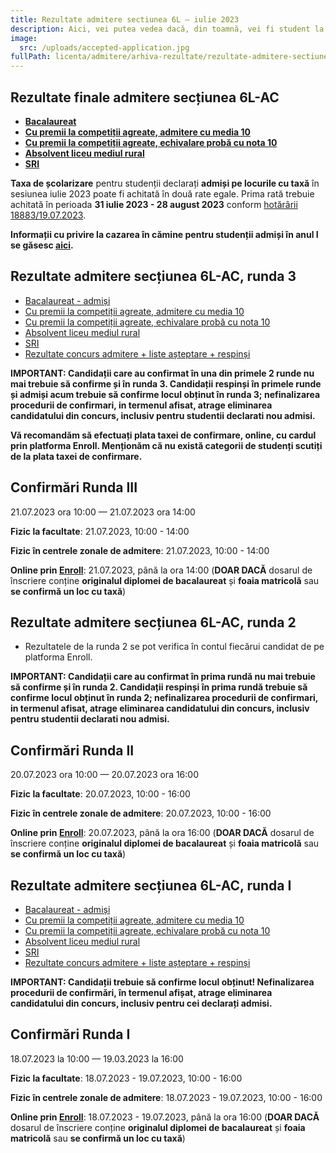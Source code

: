 ```yaml
---
title: Rezultate admitere sectiunea 6L ― iulie 2023
description: Aici, vei putea vedea dacă, din toamnă, vei fi student la AC!
image:
  src: /uploads/accepted-application.jpg
fullPath: licenta/admitere/arhiva-rezultate/rezultate-admitere-sectiunea-6l-iulie-2023
---
```

## **Rezultate finale admitere secțiunea 6L-AC**

* **[Bacalaureat](https://admitere.ac.upt.ro/uploads/6l-finale-b.pdf)**
* **[Cu premii la competiții agreate, admitere cu media 10](https://admitere.ac.upt.ro/uploads/6l-finale-o1.pdf)**
* **[Cu premii la competiții agreate, echivalare probă cu nota 10](https://admitere.ac.upt.ro/uploads/6l-finale-o2.pdf)**
* **[Absolvent liceu mediul rural](https://admitere.ac.upt.ro/uploads/6l-finale-rurali.pdf)**
* **[SRI](https://admitere.ac.upt.ro/uploads/6l-finale-sri.pdf)**

<Block color="yellow">

**Taxa de școlarizare** pentru studenții declarați **admiși pe locurile cu taxă** în sesiunea iulie 2023 poate fi achitată în două rate egale. Prima rată trebuie achitată în perioada **31 iulie 2023 - 28 august 2023** conform [hotărârii 18883/19.07.2023](https://admitere.ac.upt.ro/uploads/informare-18883-din-2023-7-19.pdf).

**Informații cu privire la cazarea în cămine pentru studenții admiși în anul I se găsesc [aici](https://admitere.ac.upt.ro/uploads/info-utile-2023.pdf).**

</Block>

## Rezultate admitere secțiunea 6L-AC, runda 3

* [Bacalaureat - admiși](https://admitere.ac.upt.ro/uploads/6l-r3-admisi.pdf)
* [Cu premii la competiții agreate, admitere cu media 10](https://admitere.ac.upt.ro/uploads/6l-r3-admisi-o.pdf)
* [Cu premii la competiții agreate, echivalare probă cu nota 10](https://admitere.ac.upt.ro/uploads/6l-r3-admisi-o2.pdf)
* [Absolvent liceu mediul rural](https://admitere.ac.upt.ro/uploads/6l-r3-admisi-u.pdf)
* [SRI](https://admitere.ac.upt.ro/uploads/6l-r3-admisi-i.pdf)
* [Rezultate concurs admitere + liste așteptare + respinși](https://admitere.ac.upt.ro/uploads/6l-rezultate-r3.pdf)

**IMPORTANT: Candidații care au confirmat în una din primele 2 runde nu mai trebuie să confirme și în runda 3. Candidații respinși în primele runde și admiși acum trebuie să confirme locul obținut în runda 3; nefinalizarea procedurii de confirmari, in termenul afisat, atrage eliminarea candidatului din concurs, inclusiv pentru studentii declarati nou admisi.**

**Vă recomandăm să efectuați plata taxei de confirmare, online, cu cardul prin platforma Enroll. Menționăm că nu există categorii de studenți scutiți de la plata taxei de confirmare.**

## Confirmări Runda III

21.07.2023 ora 10:00 — 21.07.2023 ora 14:00

**Fizic la facultate**: 21.07.2023, 10:00 - 14:00

**Fizic în centrele zonale de admitere**: 21.07.2023, 10:00 - 14:00

**Online prin [Enroll](https://enroll.upt.ro/)**: 21.07.2023, până la ora 14:00 (**DOAR DACĂ** dosarul de înscriere conține **originalul diplomei de bacalaureat** și **foaia matricolă** sau **se confirmă un loc cu taxă**)

## Rezultate admitere secțiunea 6L-AC, runda 2

* Rezultatele de la runda 2 se pot verifica în contul fiecărui candidat de pe platforma Enroll.

**IMPORTANT: Candidații care au confirmat în prima rundă nu mai trebuie să confirme și în runda 2. Candidații respinși în prima rundă trebuie să confirme locul obținut în runda 2; nefinalizarea procedurii de confirmari, in termenul afisat, atrage eliminarea candidatului din concurs, inclusiv pentru studentii declarati nou admisi.**

## Confirmări Runda II

20.07.2023 ora 10:00 — 20.07.2023 ora 16:00

**Fizic la facultate**: 20.07.2023, 10:00 - 16:00

**Fizic în centrele zonale de admitere**: 20.07.2023, 10:00 - 16:00

**Online prin [Enroll](https://enroll.upt.ro/)**: 20.07.2023, până la ora 16:00 (**DOAR DACĂ** dosarul de înscriere conține **originalul diplomei de bacalaureat** și **foaia matricolă** sau **se confirmă un loc cu taxă**)

## Rezultate admitere secțiunea 6L-AC, runda I

* [Bacalaureat - admiși](https://admitere.ac.upt.ro/uploads/6l-r0-admisir123.pdf)
* [Cu premii la competiții agreate, admitere cu media 10](https://admitere.ac.upt.ro/uploads/6l-r0-admisi-or123.pdf)
* [Cu premii la competiții agreate, echivalare probă cu nota 10](https://admitere.ac.upt.ro/uploads/6l-r0-admisi-o2r123.pdf)
* [Absolvent liceu mediul rural](https://admitere.ac.upt.ro/uploads/6l-r0-admisi-ruralr123.pdf)
* [SRI](https://admitere.ac.upt.ro/uploads/6l-r0-admisi-srir123.pdf)
* [Rezultate concurs admitere + liste așteptare + respinși](https://admitere.ac.upt.ro/uploads/6l-rezultate-r0-siter123.pdf)

**IMPORTANT: Candidații trebuie să confirme locul obținut! Nefinalizarea procedurii de confirmări, în termenul afișat, atrage eliminarea candidatului din concurs, inclusiv pentru cei declarați admisi.**

## Confirmări Runda I

18.07.2023 la 10:00 — 19.03.2023 la 16:00

**Fizic la facultate**: 18.07.2023 - 19.07.2023, 10:00 - 16:00

**Fizic în centrele zonale de admitere**: 18.07.2023 - 19.07.2023, 10:00 - 16:00

**Online prin [Enroll](https://enroll.upt.ro/)**: 18.07.2023 - 19.07.2023, până la ora 16:00 (**DOAR DACĂ** dosarul de înscriere conține **originalul diplomei de bacalaureat** și **foaia matricolă** sau **se confirmă un loc cu taxă**)